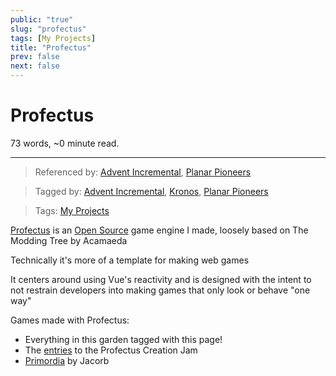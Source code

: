 ```yaml
---
public: "true"
slug: "profectus"
tags: [My Projects]
title: "Profectus"
prev: false
next: false
---
```

<script setup>
import { data } from '../../git.data.ts';
import { useData } from 'vitepress';
const pageData = useData();
</script>
<h1 class="p-name">Profectus</h1>
<p>73 words, ~0 minute read. <span v-html="data[`site/${pageData.page.value.relativePath}`]" /></p>
<hr/>

> Referenced by: [Advent Incremental](/garden/advent-incremental/index.md), [Planar Pioneers](/garden/planar-pioneers/index.md)

> Tagged by: [Advent Incremental](/garden/advent-incremental/index.md), [Kronos](/garden/kronos/index.md), [Planar Pioneers](/garden/planar-pioneers/index.md)

> Tags: [My Projects](/garden/my-projects/index.md)

[Profectus](https://moddingtree.com) is an [Open Source](/garden/open-source/index.md) game engine I made, loosely based on The Modding Tree by Acamaeda

Technically it's more of a template for making web games

It centers around using Vue's reactivity and is designed with the intent to not restrain developers into making games that only look or behave "one way"

Games made with Profectus:
- Everything in this garden tagged with this page!
- The [entries](https://itch.io/jam/profectus-creation-jam/entries) to the Profectus Creation Jam
- [Primordia](https://jacorb90.me/Primordial-Tree/) by Jacorb
